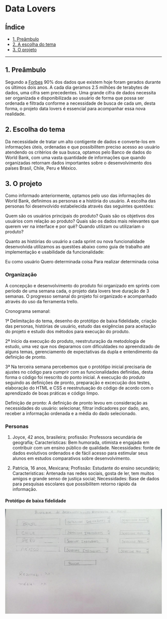 # Data Lovers

## Índice

* [1. Preâmbulo](#1-preâmbulo)
* [2. A escolha do tema](#2-tema)
* [3. O projeto](#3-oprojeto)

***

## 1. Preâmbulo

Segundo a [Forbes](https://www.forbes.com/sites/bernardmarr/2018/05/21/how-much-data-do-we-create-every-day-the-mind-blowing-stats-everyone-should-read)
90% dos dados que existem hoje foram gerados durante os últimos dois anos.
A cada dia geramos 2.5 milhões de terabytes de dados, uma cifra sem
precedentes. Uma grande cifra de dados necessita ser organizada e disponibilizada ao usuário de forma que possa ser ordenada e filtrada conforme a necessidade de busca de cada um, desta forma, o projeto data lovers é essencial para acompanhar essa nova realidade.

## 2. Escolha do tema
Da necessidade de tratar um alto contigente de dados e converte-los em informações úteis, ordenadas e que possibilitem preciso acesso ao usuário atendendo os critérios de sua busca, optamos pelo Banco de dados do World Bank, com uma vasta quantidade de informações que quando organizadas retornam dados importantes sobre o desenvolvimento dos países Brasil, Chile, Peru e México. 

## 3. O projeto
Como informado anteriormente, optamos pelo uso das informações do World Bank, definimos as personas e a história do usuário. A escolha das personas foi desenvolvido estabelecida através das seguintes questões:

Quem são os usuários principais do produto?
Quais são os objetivos dos usuários com relação ao produto?
Quais são os dados mais relevantes que querem ver na interface e por quê?
Quando utilizam ou utilizariam o produto?

Quanto as histórias do usuário a cada sprint ou nova funcionalidade desenvolvida utilizamos as questões abaixo como guia de trabalho até implementação e usabilidade da funcionalidade:

Eu como usuário
Quero determinada coisa
Para realizar determinada coisa

### Organização

A concepção e desenvolvimento do produto foi organizado em sprints com período de uma semana cada, o projeto data lovers teve duração de 3 semanas. O progresso semanal do projeto foi organizado e acompanhado através do uso da ferramenta trello.

Cronograma semanal:

1ª Delimitação do tema, desenho do protótipo de baixa fidelidade, criação das personas, histórias de usuário, estudo das exigências para aceitação do projeto e estudo dos métodos para execução do produto. 

2ª Início da execução do produto, reestruturação da metodologia de estudo, uma vez que nos deparamos com dificuldades no apreendizado de alguns temas, gerenciamento de expectativas da dupla e entendimento da definição de pronto.

3ª Na terceira semana percebemos que o protótipo inicial precisaria de ajustes no código para cumprir com as funcionalidades definidas, desta forma o código foi reescrito do ponto inicial. A execução do produto seguindo as definições de pronto, preparação e excecução dos testes, elaboração do HTML e CSS e reestrutuação do código de acordo com o aprendizado de boas práticas e código limpo.

Definição de pronto: A definição de pronto levou em consideração as necessidades do usuário: selecionar, filtrar indicadores por dado, ano, receber a informação ordenada e a média do dado selecionado. 

### Personas

1) Joyce, 42 anos, brasileira;
profissão: Professora secundária de geografia;
Caracteristicas: Bem humorada, otimista e engajada em contribuir com um ensino público de qualidade.
Necessidades: fonte de dados evolutivos ordenados e de fácil acesso para estimular seus alunos em estudos comparativos sobre desenvolvimento.

2) Patricia, 16 anos, Mexicana;
Profissão: Estudante do ensino secundário;
Caracteristicas: Antenada nas redes sociais, gosta de ler, tem muitos amigos e grande senso de justiça social;
Necessidades: Base de dados para pesquisas escolares que possibilitem retorno rápido da informação. 

#### Protótipo de baixa fidelidade
![Print tela](src/img/prototipo.jpeg)
